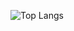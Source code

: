 ![Top Langs](https://github-readme-stats.vercel.app/api/top-langs/?username=viusiumbeli)

<!--
(https://github.com/anuraghazra/github-readme-stats)
### Hi there 👋

**viusiumbeli/viusiumbeli** is a ✨ _special_ ✨ repository because its `README.md` (this file) appears on your GitHub profile.

Here are some ideas to get you started:

- 🔭 I’m currently working on ...
- 🌱 I’m currently learning ...
- 👯 I’m looking to collaborate on ...
- 🤔 I’m looking for help with ...
- 💬 Ask me about ...
- 📫 How to reach me: ...
- 😄 Pronouns: ...
- ⚡ Fun fact: ...
-->
